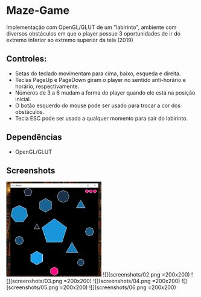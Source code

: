 # Maze-Game
Implementação com OpenGL/GLUT de um "labirinto", ambiente com diversos obstáculos em que o player possue 3 oportunidades de ir do extremo inferior ao extremo superior da tela (2019)

## Controles:
- Setas do teclado movimentam para cima, baixo, esqueda e direita.
- Teclas PageUp e PageDown giram o player no sentido anti-horário e horário, respectivamente.
- Números de 3 a 6 mudam a forma do player quando ele está na posição inicial.
- O botão esquerdo do mouse pode ser usado para trocar a cor dos obstáculos.
- Tecla ESC pode ser usada a qualquer momento para sair do labirinto.

## Dependências
- OpenGL/GLUT

## Screenshots
<img src="screenshots/01.png" height="50%" width="50%"/>
![](screenshots/02.png =200x200)
![](screenshots/03.png =200x200)
![](screenshots/04.png =200x200)
![](screenshots/05.png =200x200)
![](screenshots/06.png =200x200)